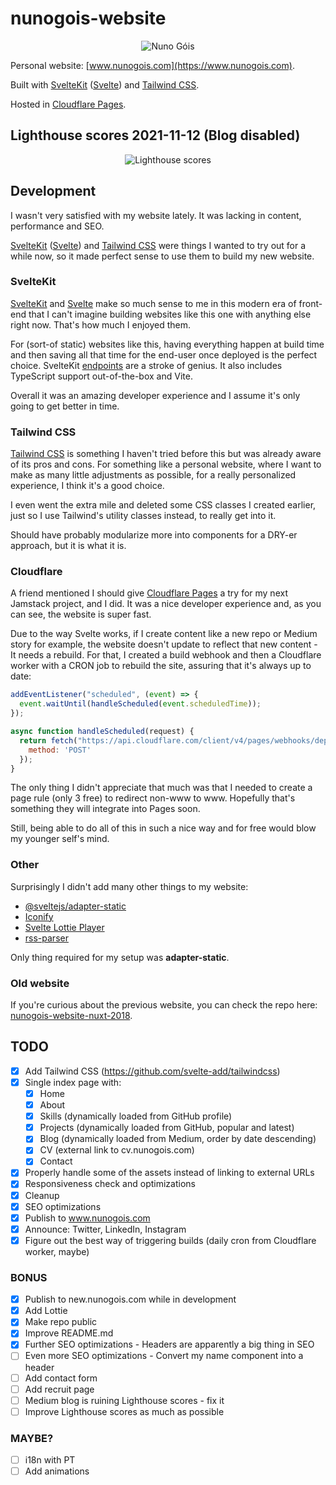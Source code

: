 # nunogois-website

<p align="center">
  <img src="https://github.com/nunogois/nunogois-website/blob/main/static/thumbnail.png?raw=true" alt="Nuno Góis"/>
</p>

Personal website: [www.nunogois.com](https://www.nunogois.com).

Built with [SvelteKit](https://kit.svelte.dev//) ([Svelte](https://svelte.dev/)) and [Tailwind CSS](https://tailwindcss.com/).

Hosted in [Cloudflare Pages](https://pages.cloudflare.com/).

## Lighthouse scores 2021-11-12 (Blog disabled)

<p align="center">
  <img src="https://github.com/nunogois/nunogois-website/blob/main/lighthouse.png?raw=true" alt="Lighthouse scores"/>
</p>

## Development

I wasn't very satisfied with my website lately. It was lacking in content, performance and SEO.

[SvelteKit](https://kit.svelte.dev//) ([Svelte](https://svelte.dev/)) and [Tailwind CSS](https://tailwindcss.com/) were things I wanted to try out for a while now, so it made perfect sense to use them to build my new website.

### SvelteKit

[SvelteKit](https://kit.svelte.dev//) and [Svelte](https://svelte.dev/) make so much sense to me in this modern era of front-end that I can't imagine building websites like this one with anything else right now. That's how much I enjoyed them.

For (sort-of static) websites like this, having everything happen at build time and then saving all that time for the end-user once deployed is the perfect choice. SvelteKit [endpoints](https://kit.svelte.dev/docs#routing-endpoints) are a stroke of genius. It also includes TypeScript support out-of-the-box and Vite.

Overall it was an amazing developer experience and I assume it's only going to get better in time.

### Tailwind CSS

[Tailwind CSS](https://tailwindcss.com/) is something I haven't tried before this but was already aware of its pros and cons. For something like a personal website, where I want to make as many little adjustments as possible, for a really personalized experience, I think it's a good choice.

I even went the extra mile and deleted some CSS classes I created earlier, just so I use Tailwind's utility classes instead, to really get into it.

Should have probably modularize more into components for a DRY-er approach, but it is what it is.

### Cloudflare

A friend mentioned I should give [Cloudflare Pages](https://pages.cloudflare.com/) a try for my next Jamstack project, and I did. It was a nice developer experience and, as you can see, the website is super fast.

Due to the way Svelte works, if I create content like a new repo or Medium story for example, the website doesn't update to reflect that new content - It needs a rebuild. For that, I created a build webhook and then a Cloudflare worker with a CRON job to rebuild the site, assuring that it's always up to date:

```JavaScript
addEventListener("scheduled", (event) => {
  event.waitUntil(handleScheduled(event.scheduledTime));
});

async function handleScheduled(request) {
  return fetch("https://api.cloudflare.com/client/v4/pages/webhooks/deploy_hooks/MY_WEBHOOK", {
    method: 'POST'
  });
}
```

The only thing I didn't appreciate that much was that I needed to create a page rule (only 3 free) to redirect non-www to www. Hopefully that's something they will integrate into Pages soon.

Still, being able to do all of this in such a nice way and for free would blow my younger self's mind.

### Other

Surprisingly I didn't add many other things to my website:

- [@sveltejs/adapter-static](https://developers.cloudflare.com/pages/framework-guides/deploy-a-svelte-site#sveltekit-configuration)
- [Iconify](https://docs.iconify.design/icon-components/svelte/)
- [Svelte Lottie Player](https://github.com/LottieFiles/svelte-lottie-player)
- [rss-parser](https://github.com/rbren/rss-parser)

Only thing required for my setup was **adapter-static**.

### Old website

If you're curious about the previous website, you can check the repo here: [nunogois-website-nuxt-2018](https://github.com/nunogois/nunogois-website-nuxt-2018).

## TODO

- [x] Add Tailwind CSS (https://github.com/svelte-add/tailwindcss)
- [x] Single index page with:
  - [x] Home
  - [x] About
  - [x] Skills (dynamically loaded from GitHub profile)
  - [x] Projects (dynamically loaded from GitHub, popular and latest)
  - [x] Blog (dynamically loaded from Medium, order by date descending)
  - [x] CV (external link to cv.nunogois.com)
  - [x] Contact
- [x] Properly handle some of the assets instead of linking to external URLs
- [x] Responsiveness check and optimizations
- [x] Cleanup
- [x] SEO optimizations
- [x] Publish to www.nunogois.com
- [x] Announce: Twitter, LinkedIn, Instagram
- [x] Figure out the best way of triggering builds (daily cron from Cloudflare worker, maybe)

### BONUS

- [x] Publish to new.nunogois.com while in development
- [x] Add Lottie
- [x] Make repo public
- [x] Improve README.md
- [x] Further SEO optimizations - Headers are apparently a big thing in SEO
- [ ] Even more SEO optimizations - Convert my name component into a header
- [ ] Add contact form
- [ ] Add recruit page
- [ ] Medium blog is ruining Lighthouse scores - fix it
- [ ] Improve Lighthouse scores as much as possible

### MAYBE?

- [ ] i18n with PT
- [ ] Add animations
